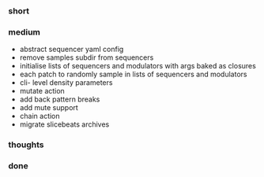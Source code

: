 ### short

### medium

- abstract sequencer yaml config
- remove samples subdir from sequencers
- initialise lists of sequencers and modulators with args baked as closures
- each patch to randomly sample in lists of sequencers and modulators
- cli- level density parameters
- mutate action
- add back pattern breaks
- add mute support
- chain action
- migrate slicebeats archives

### thoughts

### done

